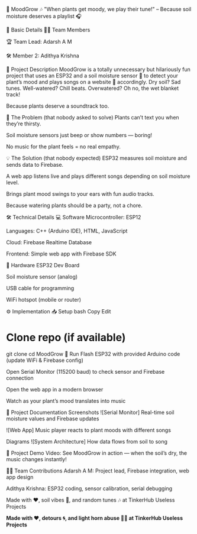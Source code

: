 🌱 MoodGrow 🎶
"When plants get moody, we play their tune!" – Because soil moisture deserves a playlist 🎧

📌 Basic Details
👨‍💻 Team Members

🏆 Team Lead: Adarsh A M

🛠 Member 2: Adithya Krishna

📝 Project Description
MoodGrow is a totally unnecessary but hilariously fun project that uses an ESP32 and a soil moisture sensor 🌿 to detect your plant’s mood and plays songs on a website 🎵 accordingly. Dry soil? Sad tunes. Well-watered? Chill beats. Overwatered? Oh no, the wet blanket track!

Because plants deserve a soundtrack too.

🤦 The Problem (that nobody asked to solve)
Plants can’t text you when they’re thirsty.

Soil moisture sensors just beep or show numbers — boring!

No music for the plant feels = no real empathy.

💡 The Solution (that nobody expected)
ESP32 measures soil moisture and sends data to Firebase.

A web app listens live and plays different songs depending on soil moisture level.

Brings plant mood swings to your ears with fun audio tracks.

Because watering plants should be a party, not a chore.

🛠 Technical Details
💻 Software
Microcontroller: ESP12

Languages: C++ (Arduino IDE), HTML, JavaScript

Cloud: Firebase Realtime Database

Frontend: Simple web app with Firebase SDK

📱 Hardware
ESP32 Dev Board

Soil moisture sensor (analog)

USB cable for programming

WiFi hotspot (mobile or router)

⚙️ Implementation
📥 Setup
bash
Copy
Edit
# Clone repo (if available)
git clone <useless>
cd MoodGrow
🚀 Run
Flash ESP32 with provided Arduino code (update WiFi & Firebase config)

Open Serial Monitor (115200 baud) to check sensor and Firebase connection

Open the web app in a modern browser

Watch as your plant’s mood translates into music

📸 Project Documentation
Screenshots
![Serial Monitor]
Real-time soil moisture values and Firebase updates

![Web App]
Music player reacts to plant moods with different songs

Diagrams
![System Architecture]
How data flows from soil to song

🎥 Project Demo
Video: 
See MoodGrow in action — when the soil’s dry, the music changes instantly!

👨‍💻 Team Contributions
Adarsh A M: Project lead, Firebase integration, web app design

Adithya Krishna: ESP32 coding, sensor calibration, serial debugging

Made with ❤️, soil vibes 🌱, and random tunes 🎶 at TinkerHub Useless Projects

**Made with ❤️, detours 🌀, and light horn abuse 🚗📢 at TinkerHub Useless Projects**  
